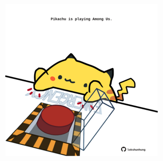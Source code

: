 <!-- built at 21/07/2022, 12:01:09 UTC -->
<p align="center">
  <img width="500" height="500" src="./ReadmeImage.svg">
</p>
